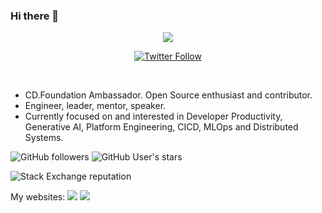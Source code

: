 ### Hi there 👋

<div align="center">
<a href="https://www.linkedin.com/in/mukteshkrmishra"><img src="https://img.shields.io/badge/LinkedIn-blue?logo=linkedin&logoColor=white&style=for-the-badge"> </a>
<br />

<a href="https://twitter.com/mukteshkrmishra"><img alt="Twitter Follow" src="https://img.shields.io/twitter/follow/mukteshkrmishra?style=social"></a>
</div>
<br/>
<ul>
<li>CD.Foundation Ambassador. Open Source enthusiast and contributor. </li>

<li>Engineer, leader, mentor, speaker.</li>

<li> Currently focused on and interested in Developer Productivity, Generative AI, Platform Engineering, CICD, MLOps and Distributed Systems.</li>
</ul>

![GitHub followers](https://img.shields.io/github/followers/mukteshkrmishra?style=social)
![GitHub User's stars](https://img.shields.io/github/stars/mukteshkrmishra?style=social)

![Stack Exchange reputation](https://img.shields.io/stackexchange/stackoverflow/r/4844205)


My websites: 
<a href="https://www.muktesh.dev/dist"><img src="https://img.shields.io/website?down_color=grey&down_message=down...&label=muktesh.dev&up_color=green&up_message=up%21&url=https%3A%2F%2Fwww.muktesh.dev/dist"></a>
<a href="https://sunnyvalejug.org"><img src="https://img.shields.io/website?down_color=grey&down_message=down...&label=sunnyvalejug.org&up_color=green&up_message=up%21&url=https%3A%2F%2Fwww.sunnyvalejug.org"></a>



